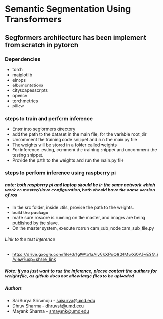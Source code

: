 # Semantic Segmentation Using Transformers #
## Segformers architecture has been implement from scratch in pytorch ##

### Dependencies ###
* torch
* matplotlib
* einops
* albumentations
* cityscapesscripts
* opencv
* torchmetrics
* pillow

### steps to train and perform inference ###
* Enter into segformers directory
* add the path to the dataset in the main file, for the variable root_dir
* Uncomment the training code snippet and run the main.py file
* The weights will be stored in a folder called weights
* For inference testing, comment the training snippet and uncomment the testing snippet.
* Provide the path to the weights and run the main.py file

### steps to perform inference using raspberry pi ###
##### note: both raspberry pi and laptop should be in the same network which work on master/slave configuration, both should have the same version of ros #####
* In the src folder, inside utils, provide the path to the weights.
* build the package
* make sure roscore is running on the master, and images are being published by the slave.
* On the master system, execute rosrun cam_sub_node cam_sub_file.py

###### Link to the test inference ######
* https://drive.google.com/file/d/1gtWto1aAiyGkXPuQ824MwXi0A5vE3G_i/view?usp=share_link

##### Note: if you just want to run the inference, please contact the authors for weight file, as github does not allow large files to be uploaded #####

##### Authors #####
* Sai Surya Sriramoju - saisurya@umd.edu
* Dhruv Sharma - dhruvsh@umd.edu
* Mayank Sharma - smayank@umd.edu


